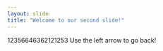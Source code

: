 ```yaml
---
layout: slide
title: "Welcome to our second slide!"
---
```

12356646362121253
Use the left arrow to go back!
